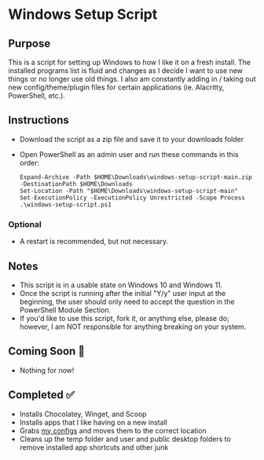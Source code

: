 # Windows Setup Script

## Purpose

This is a script for setting up Windows to how I like it on a fresh install. The installed programs list is fluid and changes as I decide I want to use new things or no longer use old things. I also am constantly adding in / taking out new config/theme/plugin files for certain applications (ie. Alacritty, PowerShell, etc.).

## Instructions

- Download the script as a zip file and save it to your downloads folder
- Open PowerShell as an admin user and run these commands in this order:

  ```
  Expand-Archive -Path $HOME\Downloads\windows-setup-script-main.zip -DestinationPath $HOME\Downloads
  Set-Location -Path "$HOME\Downloads\windows-setup-script-main"
  Set-ExecutionPolicy -ExecutionPolicy Unrestricted -Scope Process
  .\windows-setup-script.ps1
  ```

### Optional

- A restart is recommended, but not necessary.

## Notes

- This script is in a usable state on Windows 10 and Windows 11.
- Once the script is running after the initial "Y/y" user input at the beginning, the user should only need to accept the question in the PowerShell Module Section.
- If you'd like to use this script, fork it, or anything else, please do; however, I am NOT responsible for anything breaking on your system.

## Coming Soon :construction:

- Nothing for now!

## Completed :white_check_mark:

- Installs Chocolatey, Winget, and Scoop
- Installs apps that I like having on a new install
- Grabs [my configs](https://github.com/cquick00/windows-config-files) and moves them to the correct location
- Cleans up the temp folder and user and public desktop folders to remove installed app shortcuts and other junk
